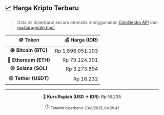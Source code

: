 

<!-- HARGA_KRIPTO -->
## 📈 Harga Kripto Terbaru

> Data ini diperbarui secara otomatis menggunakan [CoinGecko API](https://www.coingecko.com/) dan [exchangerate.host](https://exchangerate.host/)

<div align="center">

| 🪙 Token | 💰 Harga (IDR) |
|:------:|---------------:|
| 🟠 **Bitcoin (BTC)**   | Rp 1.898.051.103 |
| 🔵 **Ethereum (ETH)**  | Rp 79.124.301 |
| 🟣 **Solana (SOL)**    | Rp 3.273.894 |
| 🟢 **Tether (USDT)**   | Rp 16.232 |

---

💱 **Kurs Rupiah (USD → IDR)**: Rp 16.235

🕒 <sub>Terakhir diperbarui: 23/8/2025, 04.29.41</sub>

</div>
<!-- /HARGA_KRIPTO -->